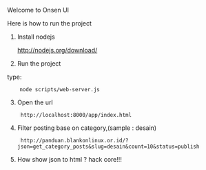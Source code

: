 Welcome to Onsen UI

Here is how to run the project

1. Install nodejs

	http://nodejs.org/download/
	
2. Run the project

type: 
	
		node scripts/web-server.js

3. Open the url

		http://localhost:8000/app/index.html

4. Filter posting base on category,(sample : desain)
		
		http://panduan.blankonlinux.or.id/?json=get_category_posts&slug=desain&count=10&status=publish

5. How show json to html ?
hack core!!!